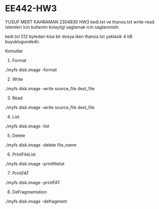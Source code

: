 # EE442-HW3
YUSUF MERT KAHRAMAN 2304830
HW3
kedi.txt ve thanos.txt write-read islemleri icin kullanim kolayligi saglamak icin saglanmistir.

kedi.txt 512 bytedan kisa bir dosya iken thanos.txt yaklasik 4 kB buyuklugundedir.

Komutlar

1) Format 

./myfs disk.image -format

2) Write

./myfs disk.image -write source_file dest_file

3) Read

./myfs disk.image -write source_file dest_file

4) List

./myfs disk.image -list

5) Delete

./myfs disk.image -delete file_name

6) PrintFileList

./myfs disk.image -printfilelist

7) PrintFAT

./myfs disk.image -printFAT

8) DeFragmentation

./myfs disk.image -defragment

